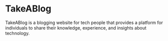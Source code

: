 # TakeABlog
TakeABlog is a blogging website for tech people that provides a platform for individuals to share their knowledge, experience, and insights about technology.
